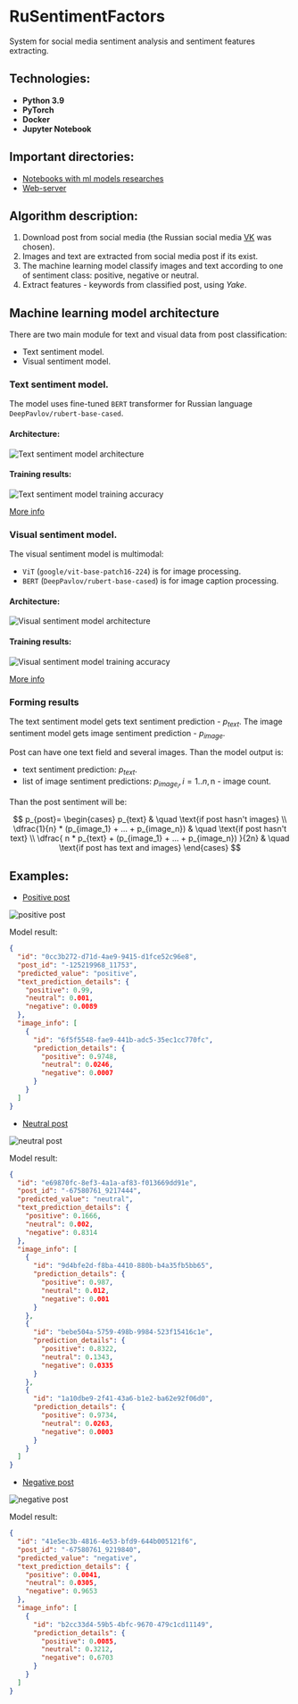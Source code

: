 # RuSentimentFactors
System for social media sentiment analysis and sentiment features extracting.


## Technologies:

* __Python 3.9__
* __PyTorch__
* __Docker__
* __Jupyter Notebook__


## Important directories:

* [Notebooks with ml models researches](./notebooks/README.md)
* [Web-server](./ru-sentiment-app/README.md)


## Algorithm description:

1. Download post from social media (the Russian social media [VK](https://vk.com) was chosen).
2. Images and text are extracted from social media post if its exist.
3. The machine learning model classify images and text according to one of sentiment class: positive, negative or neutral.
4. Extract features - keywords from classified post, using *Yake*.


## Machine learning model architecture

There are two main module for text and visual data from post classification:

* Text sentiment model.
* Visual sentiment model.


### Text sentiment model.

The model uses fine-tuned `BERT` transformer for Russian language `DeepPavlov/rubert-base-cased`.

#### Architecture:

![Text sentiment model architecture](./images/text_sentiment_model.png)

#### Training results:

![Text sentiment model training accuracy](./images/text_sentiment_model_training_accuracy.png)

[More info](./notebooks/ru-text-sentiment/deep_learning/transformers.ipynb)


### Visual sentiment model.

The visual sentiment model is multimodal:

* `ViT` (`google/vit-base-patch16-224`) is for image processing.
* `BERT` (`DeepPavlov/rubert-base-cased`) is for image caption processing.

#### Architecture:

![Visual sentiment model architecture](./images/visual_sentiment_model.png)

#### Training results:

![Visual sentiment model training accuracy](./images/visual_sentiment_model_training_accuracy.png)

[More info](./notebooks/visual-sentiment/deep_learning/multimodal_model.ipynb)


### Forming results

The text sentiment model gets text sentiment prediction - $p_{text}$.
The image sentiment model gets image sentiment prediction - $p_{image}$.

Post can have one text field and several images. Than the model output is:
* text sentiment prediction: $p_{text}$.
* list of image sentiment predictions: $p_{image_i}, i=1..n, \text{n - image count}$.

Than the post sentiment will be:

$$
p_{post}=
\begin{cases}
p_{text} & \quad \text{if post hasn't images} \\
\dfrac{1}{n} * (p_{image_1} + ... + p_{image_n}) & \quad \text{if post hasn't text} \\
\dfrac{ n * p_{text} + (p_{image_1} + ... + p_{image_n}) }{2n} & \quad \text{if post has text and images}
\end{cases}
$$


## Examples:

* [Positive post](https://vk.com/bunniverse?w=wall-125219968_11753)

![positive post](./images/positive_post.png)

Model result:

```json
{
  "id": "0cc3b272-d71d-4ae9-9415-d1fce52c96e8",
  "post_id": "-125219968_11753",
  "predicted_value": "positive",
  "text_prediction_details": {
    "positive": 0.99,
    "neutral": 0.001,
    "negative": 0.0089
  },
  "image_info": [
    {
      "id": "6f5f5548-fae9-441b-adc5-35ec1cc770fc",
      "prediction_details": {
        "positive": 0.9748,
        "neutral": 0.0246,
        "negative": 0.0007
      }
    }
  ]
}
```

* [Neutral post](https://vk.com/countryballs_re?w=wall-67580761_9217444)

![neutral post](./images/neutral_post.png)

Model result:

```json
{
  "id": "e69870fc-8ef3-4a1a-af83-f013669dd91e",
  "post_id": "-67580761_9217444",
  "predicted_value": "neutral",
  "text_prediction_details": {
    "positive": 0.1666,
    "neutral": 0.002,
    "negative": 0.8314
  },
  "image_info": [
    {
      "id": "9d4bfe2d-f8ba-4410-880b-b4a35fb5bb65",
      "prediction_details": {
        "positive": 0.987,
        "neutral": 0.012,
        "negative": 0.001
      }
    },
    {
      "id": "bebe504a-5759-498b-9984-523f15416c1e",
      "prediction_details": {
        "positive": 0.8322,
        "neutral": 0.1343,
        "negative": 0.0335
      }
    },
    {
      "id": "1a10dbe9-2f41-43a6-b1e2-ba62e92f06d0",
      "prediction_details": {
        "positive": 0.9734,
        "neutral": 0.0263,
        "negative": 0.0003
      }
    }
  ]
}
```

* [Negative post](https://vk.com/countryballs_re?w=wall-67580761_9219840)

![negative post](./images/negative_post.png)

Model result:

```json
{
  "id": "41e5ec3b-4816-4e53-bfd9-644b005121f6",
  "post_id": "-67580761_9219840",
  "predicted_value": "negative",
  "text_prediction_details": {
    "positive": 0.0041,
    "neutral": 0.0305,
    "negative": 0.9653
  },
  "image_info": [
    {
      "id": "b2cc33d4-59b5-4bfc-9670-479c1cd11149",
      "prediction_details": {
        "positive": 0.0085,
        "neutral": 0.3212,
        "negative": 0.6703
      }
    }
  ]
}
```
